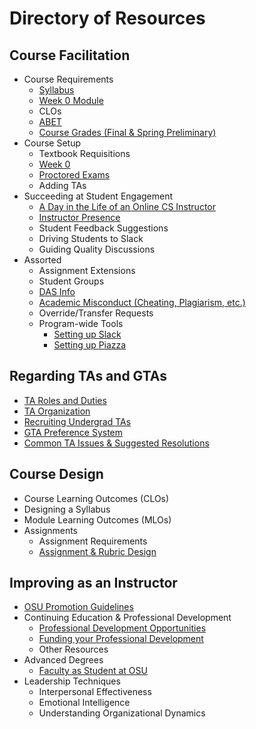 # Directory of Resources

## Course Facilitation

- Course Requirements
  - [Syllabus](Syllabus.html)
  - [Week 0 Module](Week0List.html)
  - CLOs
  - [ABET](ABETGuide.html)
  - [Course Grades (Final & Spring Preliminary)](IssuingGrades.html)
- Course Setup
  - Textbook Requisitions
  - [Week 0](Week0List.html)
  - [Proctored Exams](ProctoredExams.html)
  - Adding TAs
- Succeeding at Student Engagement
  - [A Day in the Life of an Online CS Instructor](DayInTheLife.html)
  - [Instructor Presence](InstructorPresence.html)
  - Student Feedback Suggestions
  - Driving Students to Slack
  - Guiding Quality Discussions
- Assorted
  - Assignment Extensions
  - Student Groups
  - [DAS Info](DAS.html)
  - [Academic Misconduct (Cheating, Plagiarism, etc.)](AcademicMisconduct.html)
  - Override/Transfer Requests
  - Program-wide Tools
    - [Setting up Slack](SlackSetup.html)
    - [Setting up Piazza](PiazzaSetup.html)

## Regarding TAs and GTAs

- [TA Roles and Duties](TARolesDuties.html)
- [TA Organization](TAOrganization.html)
- [Recruiting Undergrad TAs](RecruitingUTAs.html)
- [GTA Preference System](GTAPreferences.html)
- [Common TA Issues & Suggested Resolutions](TAIssues.html)

## Course Design

- Course Learning Outcomes (CLOs)
- Designing a Syllabus
- Module Learning Outcomes (MLOs)
- Assignments
  - Assignment Requirements
  - [Assignment & Rubric Design](AssignmentRubricDesign.html)

## Improving as an Instructor

- [OSU Promotion Guidelines](https://facultyaffairs.oregonstate.edu/faculty-handbook/promotion-and-tenure-guidelines)
- Continuing Education & Professional Development
  - [Professional Development Opportunities](ProfessionalDevOpportunities.html)
  - [Funding your Professional Development](ProfessionalDevFunding.html)
  - Other Resources
- Advanced Degrees
  - [Faculty as Student at OSU](https://gradschool.oregonstate.edu/admissions/faculty-as-student)
- Leadership Techniques
  - Interpersonal Effectiveness
  - Emotional Intelligence
  - Understanding Organizational Dynamics
